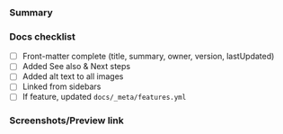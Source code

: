 ### Summary

### Docs checklist

- [ ] Front-matter complete (title, summary, owner, version, lastUpdated)
- [ ] Added See also & Next steps
- [ ] Added alt text to all images
- [ ] Linked from sidebars
- [ ] If feature, updated `docs/_meta/features.yml`

### Screenshots/Preview link
